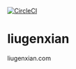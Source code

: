 [![CircleCI](https://circleci.com/gh/piaozaiguang/liugenxian/tree/master.svg?style=svg)](https://circleci.com/gh/piaozaiguang/liugenxian/tree/master)

# liugenxian
liugenxian.com
